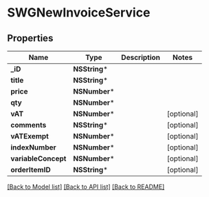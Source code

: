 # SWGNewInvoiceService

## Properties
Name | Type | Description | Notes
------------ | ------------- | ------------- | -------------
**_iD** | **NSString*** |  | 
**title** | **NSString*** |  | 
**price** | **NSNumber*** |  | 
**qty** | **NSNumber*** |  | 
**vAT** | **NSNumber*** |  | [optional] 
**comments** | **NSString*** |  | [optional] 
**vATExempt** | **NSNumber*** |  | [optional] 
**indexNumber** | **NSNumber*** |  | [optional] 
**variableConcept** | **NSNumber*** |  | [optional] 
**orderItemID** | **NSString*** |  | [optional] 

[[Back to Model list]](../README.md#documentation-for-models) [[Back to API list]](../README.md#documentation-for-api-endpoints) [[Back to README]](../README.md)


